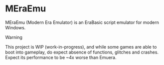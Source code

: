 # MEraEmu

MEraEmu (Modern Era Emulator) is an EraBasic script emulator for modern Windows.

> [!WARNING]
> This project is WIP (work-in-progress), and while some games are able to boot into gameplay, do expect absence of functions, glitches and crashes. Expect its performance to be ~4x worse than Emuera.